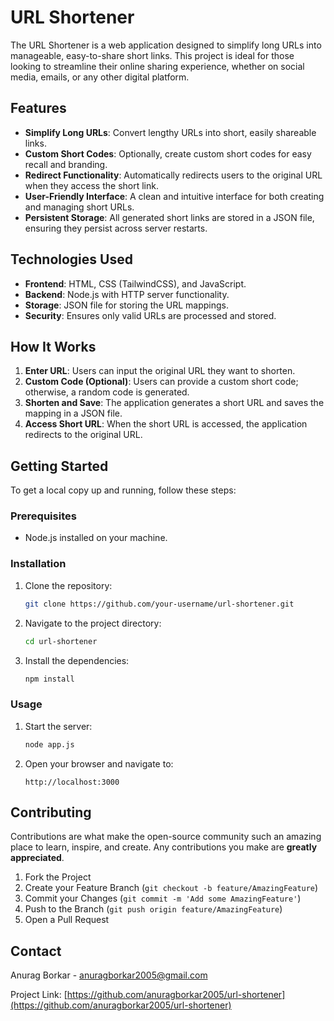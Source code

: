 

# URL Shortener

The URL Shortener is a web application designed to simplify long URLs into manageable, easy-to-share short links. This project is ideal for those looking to streamline their online sharing experience, whether on social media, emails, or any other digital platform.

## Features
- **Simplify Long URLs**: Convert lengthy URLs into short, easily shareable links.
- **Custom Short Codes**: Optionally, create custom short codes for easy recall and branding.
- **Redirect Functionality**: Automatically redirects users to the original URL when they access the short link.
- **User-Friendly Interface**: A clean and intuitive interface for both creating and managing short URLs.
- **Persistent Storage**: All generated short links are stored in a JSON file, ensuring they persist across server restarts.

## Technologies Used
- **Frontend**: HTML, CSS (TailwindCSS), and JavaScript.
- **Backend**: Node.js with HTTP server functionality.
- **Storage**: JSON file for storing the URL mappings.
- **Security**: Ensures only valid URLs are processed and stored.

## How It Works
1. **Enter URL**: Users can input the original URL they want to shorten.
2. **Custom Code (Optional)**: Users can provide a custom short code; otherwise, a random code is generated.
3. **Shorten and Save**: The application generates a short URL and saves the mapping in a JSON file.
4. **Access Short URL**: When the short URL is accessed, the application redirects to the original URL.

## Getting Started
To get a local copy up and running, follow these steps:

### Prerequisites
- Node.js installed on your machine.

### Installation
1. Clone the repository:
   ```sh
   git clone https://github.com/your-username/url-shortener.git
   ```
2. Navigate to the project directory:
   ```sh
   cd url-shortener
   ```
3. Install the dependencies:
   ```sh
   npm install
   ```

### Usage
1. Start the server:
   ```sh
   node app.js
   ```
2. Open your browser and navigate to:
   ```
   http://localhost:3000
   ```

## Contributing
Contributions are what make the open-source community such an amazing place to learn, inspire, and create. Any contributions you make are **greatly appreciated**.

1. Fork the Project
2. Create your Feature Branch (`git checkout -b feature/AmazingFeature`)
3. Commit your Changes (`git commit -m 'Add some AmazingFeature'`)
4. Push to the Branch (`git push origin feature/AmazingFeature`)
5. Open a Pull Request



## Contact
Anurag Borkar - [anuragborkar2005@gmail.com](mailto:anuragborkar2005@gmail.com)

Project Link: [https://github.com/anuragborkar2005/url-shortener](https://github.com/anuragborkar2005/url-shortener)


